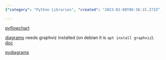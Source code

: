 ```yaml
---
{"category": "Python Libraries", "created": "2023-02-08T06:36:15.273Z", "date": "2023-02-08 06:36:15", "description": "This article explores different Python libraries for creating diagrams and flowcharts, including pyflowchart, diagrams, and pydiagrams. It also includes installation instructions for dependencies like Graphviz on Debian-based systems.", "modified": "2023-02-08T06:41:41.007Z", "tags": ["Python", "Libraries", "Diagrams", "Flowcharts", "pyflowchart", "diagrams", "pydiagrams"], "title": "Python Diagram/Flowchart Generator And Markdown To Word Converter"}

---
```


[pyflowchart](https://github.com/cdfmlr/pyflowchart)

[diagrams](https://libraries.io/pypi/diagrams) needs graphviz installed (on debian it is `apt install graphviz`). [doc](https://diagrams.mingrammer.com/docs/)

[pydiagrams](https://libraries.io/pypi/pydiagrams)

